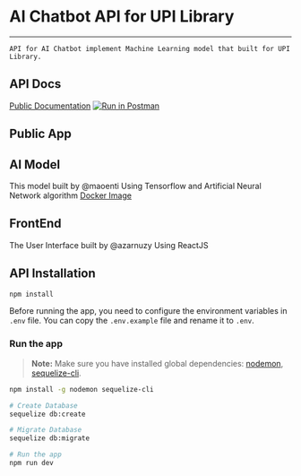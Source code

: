 # AI Chatbot API for UPI Library
---
```API for AI Chatbot implement Machine Learning model that built for UPI Library.```
## API Docs
[Public Documentation](https://documenter.getpostman.com/view/15801526/2s93RZNAU9)
[![Run in Postman](https://run.pstmn.io/button.svg)](https://app.getpostman.com/run-collection/15801526-3606f82a-45fb-4afa-b673-684847165d97?action=collection%2Ffork&collection-url=entityId%3D15801526-3606f82a-45fb-4afa-b673-684847165d97%26entityType%3Dcollection%26workspaceId%3D1d87a7ea-83b1-479e-a277-65138da60cac)
## Public App

## AI Model
This model built by @maoenti
Using Tensorflow and Artificial Neural Network algorithm
[Docker Image](https://hub.docker.com/r/maoenti/library-ai_docker)

## FrontEnd
The User Interface built by @azarnuzy
Using ReactJS

## API Installation
```bash
npm install
```

Before running the app, you need to configure the environment variables in ```.env``` file. You can copy the ```.env.example``` file and rename it to ```.env```.


### Run the app
> **Note:** Make sure you have installed global dependencies: [nodemon](https://www.npmjs.com/package/nodemon), [sequelize-cli](https://www.npmjs.com/package/sequelize-cli).

```bash
npm install -g nodemon sequelize-cli
```

```bash
# Create Database
sequelize db:create

# Migrate Database
sequelize db:migrate

# Run the app
npm run dev
```
